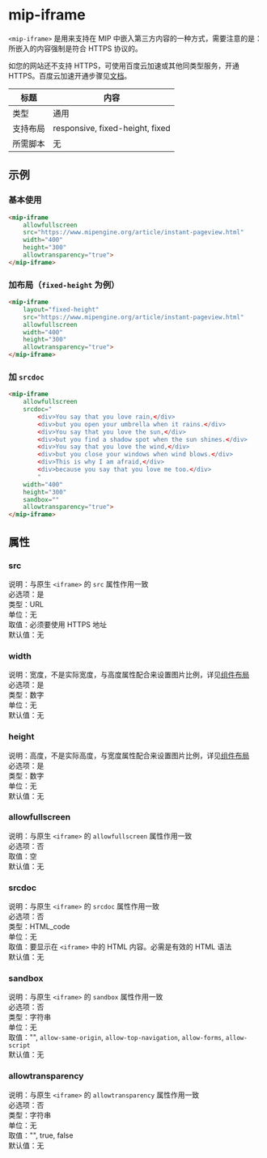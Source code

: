 # mip-iframe

`<mip-iframe>` 是用来支持在 MIP 中嵌入第三方内容的一种方式，需要注意的是：所嵌入的内容强制是符合 HTTPS 协议的。

如您的网站还不支持 HTTPS，可使用百度云加速或其他同类型服务，开通 HTTPS。百度云加速开通步骤见[文档](http://su.baidu.com/zhuanti/mip)。

标题|内容
----|----
类型|通用
支持布局|responsive, fixed-height, fixed
所需脚本|无

## 示例

### 基本使用

```html
<mip-iframe
    allowfullscreen 
    src="https://www.mipengine.org/article/instant-pageview.html" 
    width="400"
    height="300" 
    allowtransparency="true">
</mip-iframe>
```

### 加布局（`fixed-height` 为例）

```html
<mip-iframe
    layout="fixed-height" 
    src="https://www.mipengine.org/article/instant-pageview.html" 
    allowfullscreen
    width="400"
    height="300"
    allowtransparency="true">
</mip-iframe>
```

### 加 `srcdoc`

```html
<mip-iframe
    allowfullscreen 
    srcdoc="
        <div>You say that you love rain,</div>
        <div>but you open your umbrella when it rains.</div>
        <div>You say that you love the sun,</div>
        <div>but you find a shadow spot when the sun shines.</div>
        <div>You say that you love the wind,</div>
        <div>but you close your windows when wind blows.</div>
        <div>This is why I am afraid,</div>
        <div>because you say that you love me too.</div> 
        "
    width="400"
    height="300"
    sandbox="" 
    allowtransparency="true">
</mip-iframe>
```

## 属性

### src  

说明：与原生 `<iframe>` 的 `src` 属性作用一致  
必选项：是  
类型：URL  
单位：无  
取值：必须要使用 HTTPS 地址  
默认值：无  

### width

说明：宽度，不是实际宽度，与高度属性配合来设置图片比例，详见[组件布局](/doc/3-widget/11-widget-layout.html)   
必选项：是   
类型：数字  
单位：无  
默认值：无

### height

说明：高度，不是实际高度，与宽度属性配合来设置图片比例，详见[组件布局](/doc/3-widget/11-widget-layout.html)  
必选项：是   
类型：数字    
单位：无  
默认值：无

### allowfullscreen

说明：与原生 `<iframe>` 的 `allowfullscreen` 属性作用一致   
必选项：否  
取值：空  
默认值：无  

### srcdoc

说明：与原生 `<iframe>` 的 `srcdoc` 属性作用一致   
必选项：否  
类型：HTML_code  
单位：无  
取值：要显示在 `<iframe>` 中的 HTML 内容。必需是有效的 HTML 语法  
默认值：无  

### sandbox

说明：与原生 `<iframe>` 的 `sandbox` 属性作用一致  
必选项：否  
类型：字符串  
单位：无  
取值："", `allow-same-origin`, `allow-top-navigation`, `allow-forms`, `allow-script`  
默认值：无  

### allowtransparency

说明：与原生 `<iframe>` 的 `allowtransparency` 属性作用一致  
必选项：否  
类型：字符串  
单位：无  
取值："", true, false  
默认值：无  

